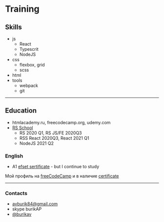 # Training

## Skills

* js
  * React
  * Typescrit
  * NodeJS
* css
  * flexbox, grid
  * scss
* html
* tools
  * webpack
  * git

---

## Education

* htmlacademy.ru, freecodecamp.org, udemy.com
* [RS School](https://rs.school/)
  * RS 2020 Q1, RS JS/FE 2020Q3
  * RSS React 2020Q3, React 2021 Q1
  * NodeJS 2021 Q2

### English

* A1 [efset sertificate](https://www.efset.org/cert/ADdS82) - but I continue to study

Мой профиль на [freeCodeCamp](https://www.freecodecamp.org/burik84) и в наличие [certificate](https://www.freecodecamp.org/certification/burik84/responsive-web-design)

---

### Contacts

* avburik84@gmail.com
* skype burikAP
* [@burikav](https://t.me/burikav)
